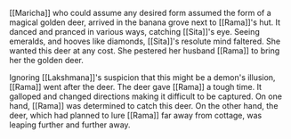 [[Maricha]] who could assume any desired form assumed the form of a magical golden deer, arrived in the banana grove next to [[Rama]]'s hut. It danced and pranced in various ways, catching [[Sita]]'s eye. Seeing emeralds, and hooves like diamonds, [[Sita]]'s resolute mind faltered. She wanted this deer at any cost. She pestered her husband [[Rama]] to bring her the golden deer.

Ignoring [[Lakshmana]]'s suspicion that this might be a demon's illusion, [[Rama]] went after the deer. The deer gave [[Rama]] a tough time. It galloped and changed directions making it difficult to be captured. On one hand, [[Rama]] was determined to catch this deer. On the other hand, the deer, which had planned to lure [[Rama]] far away from cottage, was leaping further and further away.